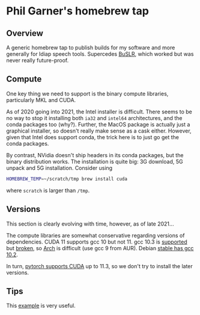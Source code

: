 # Phil Garner's homebrew tap

## Overview

A generic homebrew tap to publish builds for my software and more generally for Idiap speech tools.  Supercedes [BuSLR](https://github.com/idiap/buslr), which worked but was never really future-proof.

## Compute

One key thing we need to support is the binary compute libraries, particularly MKL and CUDA.

As of 2020 going into 2021, the Intel installer is difficult.  There seems to be no way to stop it installing both `ia32` and `intel64` architectures, and the conda packages too (why?).  Further, the MacOS package is actually just a graphical installer, so doesn't really make sense as a cask either.  However, given that Intel does support conda, the trick here is to just go get the conda packages.

By contrast, NVidia doesn't ship headers in its conda packages, but the binary distribution works.  The installation is quite big: 3G download, 5G unpack and 5G installation.  Consider using
```sh
HOMEBREW_TEMP=~/scratch/tmp brew install cuda
```
where `scratch` is larger than `/tmp`.

## Versions

This section is clearly evolving with time, however, as of late 2021...

The compute libraries are somewhat conservative regarding versions of dependencies.  CUDA 11 supports gcc 10 but not 11.  gcc 10.3 is [supported](https://gcc.gnu.org/) but [broken](https://gcc.gnu.org/bugzilla/show_bug.cgi?id=100102), so [Arch](https://archlinux.org/packages/community/x86_64/gcc10/) is difficult (use gcc 9 from AUR).  Debian [stable has gcc 10.2](https://packages.debian.org/stable/devel/gcc).

In turn, [pytorch supports CUDA](https://pytorch.org/get-started/locally/) up to 11.3, so we don't try to install the later versions.

## Tips

This [example](https://github.com/syhw/homebrew/blob/master/Library/Contributions/example-formula.rb) is very useful.

